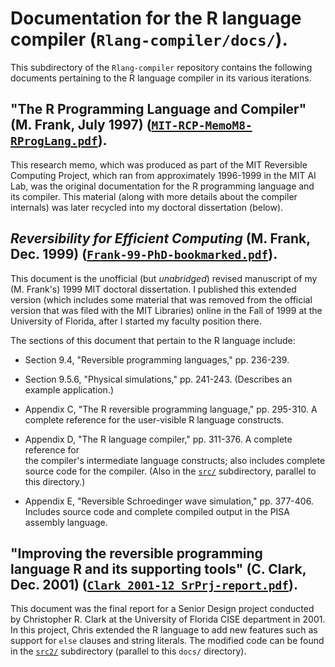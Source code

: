 # Documentation for the R language compiler (`Rlang-compiler/docs/`).

This subdirectory of the `Rlang-compiler` repository contains the following
documents pertaining to the R language compiler in its various iterations.

## "The R Programming Language and Compiler" (M. Frank, July 1997) ([`MIT-RCP-MemoM8-RProgLang.pdf`](MIT-RCP-MemoM8-RProgLang.pdf "MIT RCP Memo #M8")).

This research memo, which was produced as part of the MIT Reversible Computing Project, 
which ran from approximately 1996-1999 in the MIT AI Lab, was the original documentation 
for the R programming language and its compiler.  This material (along with more details
about the compiler internals) was later recycled into my doctoral dissertation (below).

## _Reversibility for Efficient Computing_ (M. Frank, Dec. 1999) ([`Frank-99-PhD-bookmarked.pdf`](Frank-99-PhD-bookmarked.pdf "dissertation PDF")).

This document is the unofficial (but *unabridged*) revised manuscript of my (M. Frank's) 1999 
MIT doctoral dissertation.  I published this extended version (which includes some material that was
removed from the official version that was filed with the MIT Libraries) online in the Fall of 1999 at 
the University of Florida, after I started my faculty position there.

The sections of this document that pertain to the R language include:

* Section 9.4, "Reversible programming languages," pp. 236-239.
	
* Section 9.5.6, "Physical simulations," pp. 241-243. (Describes an example application.)
	
* Appendix C, "The R reversible programming language," pp. 295-310.  A complete 
reference for the user-visible R language constructs.
	
* Appendix D, "The R language compiler," pp. 311-376.  A complete reference for  
the compiler's intermediate language constructs; also includes complete source 
code for the compiler.  (Also in the [`src/`](../src "/src subdirectory") subdirectory,
parallel to this directory.)
	
* Appendix E, "Reversible Schroedinger wave simulation," pp. 377-406.  Includes
source code and complete compiled output in the PISA assembly language.

## "Improving the reversible programming language R and its supporting tools" (C. Clark, Dec. 2001) ([`Clark_2001-12_SrPrj-report.pdf`](Clark_2001-12_SrPrj-report.pdf "Clark senior project report")).

This document was the final report for a Senior Design project conducted by Christopher R. Clark at the 
University of Florida CISE department in 2001.  In this project, Chris extended the R language to add
new features such as support for `else` clauses and string literals.  The modified code can be found in the 
[`src2/`](../src2 "/src2 subdirectory") subdirectory (parallel to this `docs/` directory).


